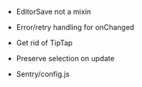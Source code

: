

- EditorSave not a mixin
- Error/retry handling for onChanged

- Get rid of TipTap
- Preserve selection on update

- Sentry/config.js



